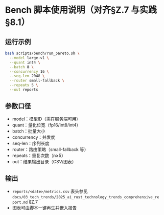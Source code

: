 # Bench 脚本使用说明（对齐§Z.7 与实践§8.1）

## 运行示例

```bash
bash scripts/bench/run_pareto.sh \
  --model large-v1 \
  --quant int4 \
  --batch 8 \
  --concurrency 16 \
  --seq-len 2048 \
  --router small-fallback \
  --repeats 5 \
  --out reports
```

## 参数口径

- model：模型ID（需在服务端可用）
- quant：量化位宽（fp16/int8/int4）
- batch：批量大小
- concurrency：并发度
- seq-len：序列长度
- router：路由策略（small-fallback 等）
- repeats：重复次数（n≥5）
- out：结果输出目录（CSV/图表）

## 输出

- `reports/<date>/metrics.csv` 表头参见 `docs/03_tech_trends/2025_ai_rust_technology_trends_comprehensive_report.md` §Z.7
- 图表可由脚本一键再生并嵌入报告
